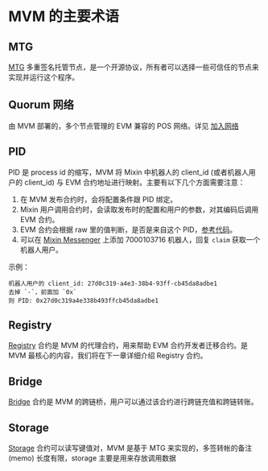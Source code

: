 # MVM 的主要术语

## MTG

[MTG](https://github.com/MixinNetwork/trusted-group) 多重签名托管节点，是一个开源协议，所有者可以选择一些可信任的节点来实现并运行这个程序。

## Quorum 网络

由 MVM 部署的，多个节点管理的 EVM 兼容的 POS 网络。详见 [加入网络](/zh/quorum/join.html)

## PID

PID 是 process id 的缩写，MVM 将 Mixin 中机器人的 client_id (或者机器人用户的 client_id) 与 EVM 合约地址进行映射。主要有以下几个方面需要注意：

1. 在 MVM 发布合约时，会将配置条件跟 PID 绑定。
2. Mixin 用户调用合约时，会读取发布时的配置和用户的参数，对其编码后调用 EVM 合约。
3. EVM 合约会根据 raw 里的值判断，是否是来自这个 PID，[参考代码](https://github.com/MixinNetwork/trusted-group/blob/master/mvm/quorum/registry/contracts/Registry.sol#L169)。
4. 可以在 [Mixin Messenger](https://mixin.one/messenger) 上添加 7000103716 机器人，回复 `claim` 获取一个机器人用户。

示例：
```text
机器人用户的 client_id: 27d0c319-a4e3-38b4-93ff-cb45da8adbe1
去掉 `-`，前面加 `0x`
则 PID: 0x27d0c319a4e338b493ffcb45da8adbe1
```

## Registry

[Registry](https://github.com/MixinNetwork/trusted-group/blob/master/mvm/quorum/registry/contracts/Registry.sol) 
合约是 MVM 的代理合约，用来帮助 EVM 合约开发者迁移合约。是 MVM 最核心的内容，我们将在下一章详细介绍 Registry 合约。

## Bridge 
[Bridge](https://github.com/MixinNetwork/trusted-group/blob/master/mvm/quorum/bridge/contracts/Bridge.sol) 
合约是 MVM 的跨链桥，用户可以通过该合约进行跨链充值和跨链转账。

## Storage
[Storage](https://github.com/MixinNetwork/trusted-group/blob/master/mvm/quorum/registry/contracts/Storage.sol) 
合约可以读写键值对，MVM 是基于 MTG 来实现的，多签转帐的备注 (memo) 长度有限，storage 主要是用来存放调用数据
